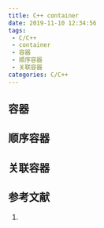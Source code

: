 ```yaml
---
title: C++ container
date: 2019-11-10 12:34:56
tags:
 - C/C++
 - container
 - 容器
 - 顺序容器
 - 关联容器
categories: C/C++
---
```


## 容器

## 顺序容器
[]()

## 关联容器
[]()

## 参考文献
1.
